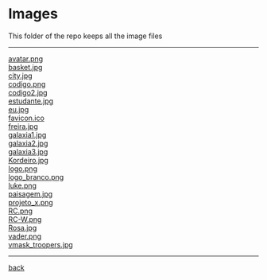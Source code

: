 # Images
This folder of the repo keeps all the image files

---------------------------
[avatar.png](avatar.png)<br>
[basket.jpg](basket.jpg)<br>
[city.jpg](city.jpg)<br>
[codigo.png](codigo.png)<br>
[codigo2.jpg](codigo2.jpg)<br>
[estudante.jpg](estudante.jpg)<br>
[eu.jpg](eu.jpg)<br>
[favicon.ico](favicon.ico)<br>
[freira.jpg](freira.jpg)<br>
[galaxia1.jpg](galaxia1.jpg)<br>
[galaxia2.jpg](galaxia2.jpg)<br>
[galaxia3.jpg](galaxia3.jpg)<br>
[Kordeiro.jpg](Kordeiro.jpg)<br>
[logo.png](logo.png)<br>
[logo_branco.png](logo_branco.png)<br>
[luke.png](luke.png)<br>
[paisagem.jpg](paisagem.jpg)<br>
[projeto_x.png](projeto_x.png)<br>
[RC.png](RC.png)<br>
[RC-W.png](RC-W.png)<br>
[Rosa.jpg](Rosa.jpg)<br>
[vader.png](vader.png)<br>
[vmask_troopers.jpg](vmask_troopers.jpg)<br>

---------------------------

[back](../)
